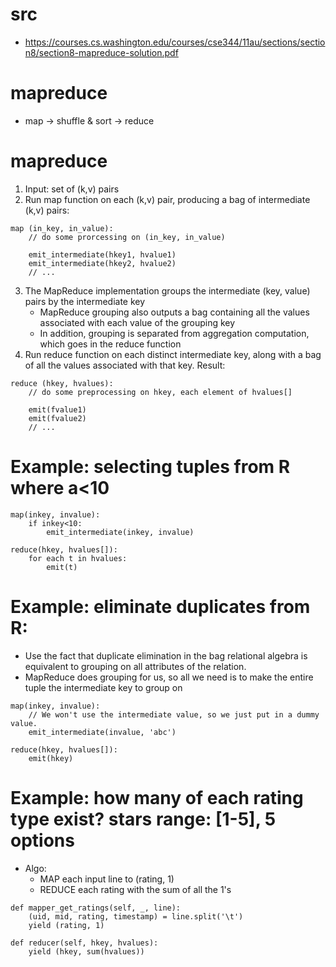 # src
- https://courses.cs.washington.edu/courses/cse344/11au/sections/section8/section8-mapreduce-solution.pdf

# mapreduce
- map -> shuffle & sort -> reduce

# mapreduce
1. Input: set of (k,v) pairs
2. Run map function on each (k,v) pair, producing a bag of intermediate (k,v) pairs:
~~~~
map (in_key, in_value):
    // do some prorcessing on (in_key, in_value)

    emit_intermediate(hkey1, hvalue1)
    emit_intermediate(hkey2, hvalue2)
    // ...
~~~~
3. The MapReduce implementation groups the intermediate (key, value) pairs by the intermediate key
    - MapReduce grouping also outputs a bag containing all the values associated with each value of the grouping key
    - In addition, grouping is separated from aggregation computation, which goes in the reduce function
4. Run reduce function on each distinct intermediate key, along with a bag of all the values associated with that key. Result:
~~~~
reduce (hkey, hvalues):
    // do some preprocessing on hkey, each element of hvalues[]

    emit(fvalue1)
    emit(fvalue2)
    // ...
~~~~

# Example: selecting tuples from R where a<10
~~~~
map(inkey, invalue):
    if inkey<10:
        emit_intermediate(inkey, invalue)

reduce(hkey, hvalues[]):
    for each t in hvalues:
        emit(t)
~~~~

# Example: eliminate duplicates from R:
- Use the fact that duplicate elimination in the bag relational algebra is equivalent to grouping on all attributes of the relation.
- MapReduce does grouping for us, so all we need is to make the entire tuple the intermediate key to group on
~~~~
map(inkey, invalue):
    // We won't use the intermediate value, so we just put in a dummy value.
    emit_intermediate(invalue, 'abc')

reduce(hkey, hvalues[]):
    emit(hkey)
~~~~

# Example: how many of each rating type exist? stars range: [1-5], 5 options
- Algo:
    - MAP each input line to (rating, 1)
    - REDUCE each rating with the sum of all the 1's

~~~~
def mapper_get_ratings(self, _, line):
    (uid, mid, rating, timestamp) = line.split('\t')
    yield (rating, 1)

def reducer(self, hkey, hvalues):
    yield (hkey, sum(hvalues))
~~~~